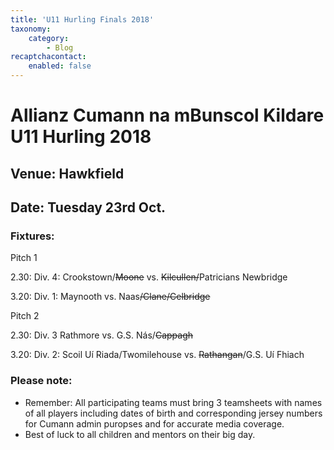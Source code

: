 ```yaml
---
title: 'U11 Hurling Finals 2018'
taxonomy:
    category:
        - Blog
recaptchacontact:
    enabled: false
---
```


# Allianz Cumann na mBunscol Kildare U11 Hurling 2018
## Venue: Hawkfield 
## Date: Tuesday 23rd Oct. 

### Fixtures: 

Pitch 1           

2.30: Div. 4: Crookstown/~~Moone~~ vs. ~~Kilcullen/~~Patricians Newbridge

3.20: Div. 1: Maynooth vs. Naas~~/Clane/Celbridge~~

 

Pitch 2

2.30: Div. 3 Rathmore vs. G.S. Nás/~~Cappagh~~

3.20: Div. 2: Scoil Uí Riada/Twomilehouse vs. ~~Rathangan~~/G.S. Uí Fhiach

### Please note: 
* Remember: All participating teams must bring 3 teamsheets with names of all players including dates of birth and corresponding jersey numbers for Cumann admin puropses and for accurate media coverage.
* Best of luck to all children and mentors on their big day.